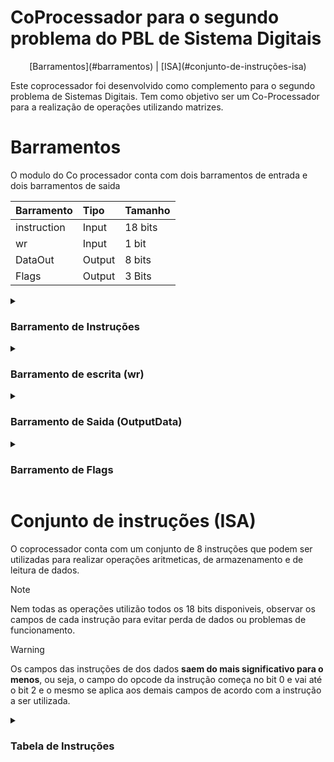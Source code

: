 # CoProcessador para o segundo problema do PBL de Sistema Digitais

<div align="center">
     [Barramentos](#barramentos) | [ISA](#conjunto-de-instruções-isa)
</div>




Este coprocessador foi desenvolvido como complemento para o segundo problema de Sistemas Digitais. Tem como objetivo ser um Co-Processador para a realização de operações utilizando matrizes.

# Barramentos

O modulo do Co processador conta com dois barramentos de entrada e dois barramentos de saida

Barramento|Tipo|Tamanho
:---------|:-------|:--------
instruction|Input|18 bits
wr|Input|1 bit
DataOut|Output|8 bits
Flags|Output|3 Bits

<details>
<summary><h3>Barramento de Instruções</h3></summary>

## Barramento de instruções

Este barramento é responsavel por enviar ao Coprocessador as instruções a serem execultadas. O barramento de instruções é de 18 bits sendo 3 deles dedicados aos [8 OP Codes](#conjunto-de-instruções-isa)
que o coprocessador possui, as intruções possuem campos e formatos diferentes, sendo assim nem todas as instruções utilizam os 18 bits.

</details>

<details>
<summary><h3>Barramento de escrita (wr)</h3></summary>

## Barramento de escrita (wr)

Este barramento serve para informa ao processador que deve escrever um dado na matriz A ou B, sendo assim ele so é utilizado nas instruções que envolvem a escrita de algum dado
na matriz A ou na matriz B, para essas intruções, o seu valor deve ser alterado pra 1.
Durante a realização de qualquer outra operação seu valor deve ser 0, caso contrario o coprocessador poderá sobrescrever algum dos valores das matrizes.

> [!NOTE]
> O sinal WR é um sinal usado para sincronismo no momento da escrita de dados no [banco de registradores](https://www2.pcs.usp.br/~labdig/pdffiles_2015/banco-registradores-ula.pdf)

> [!WARNING]
> **A cada operação de escrita deve se alterar o valor para 1 apenas apos inserir a instrução no barramento de instruçõe e seu valor deve retornar a zero apos a escrita ser realizada.**

</details>

<details>
<summary><h3>Barramento de Saida (OutputData)</h3></summary>

## Barramento de Saida (OutputData)

O barramento de saida armazena o valor do endereço solicitado da matriz C pela instrução de load até que um novo valor seja solicitado ou seja realizada alguma operação aritimetica.

</details>

<details>
<summary><h3>Barramento de Flags</h3></summary>

## Barramento de Flags

O barramento de flags é responsavel por armazenar os flags de overflow, endereçamento incorreto e finalização de uma operação. No coprocessador essas flags estão separadas em tres saidas distindas, mas podem ser associadas a um unico PIO, já que cada flag se trata de um valor unitario. Quando uma das flags for ativa seu valor logico será de 1 , caso contrario seu valor será 0.

Flag|Significado
:----|:-----------
**Overflow** | Flag ativada quando a operação realizada resulta em um valor maior que 8 bits  ou que não pode ser respresentado no [complemento A2](https://embarcados.com.br/complemento-de-2/).
**Incorrect addr**| Flag ativada quando um endereço incorreto é passado para a operações de armazenamento ou carregamento de dados.
**Done** | Flag ativada quando uma operação é finalizada.

</details>

# Conjunto de instruções (ISA)

O coprocessador conta com um conjunto de 8 instruções que podem ser utilizadas para realizar operações aritmeticas, de armazenamento e de leitura de dados.

> [!NOTE]
> Nem todas as operações utilizão todos os 18 bits disponiveis, observar os campos de cada instrução
> para evitar perda de dados ou problemas de funcionamento.

> [!WARNING]
> Os campos das instruções de dos dados **saem do mais significativo para o menos**, ou seja, o campo do opcode da instrução começa
> no bit 0 e vai até o bit 2 e o mesmo se aplica aos demais campos de acordo com a instrução a ser utilizada.

<details>
<summary><h3>Tabela de Instruções</h3></summary>

## Tabela de Instruções

 OP Code | Nome da operação | Descrição
 :------ | :-------- |:-------
 000 | [NOP](#nop) |Informa ao coprocessador nao realizar nada, usado para bolhas.
 001 | [LOAD](#load) |carrega no barramento de saida o numero da matriz C solicitado.
 010 | [STORE](#store) |Usado para guardar numeros nas matrizes A e B.
 011 | [ADD](#add) |Usado para realizar operação de soma das matrizes A e B.
 100 | [SUB](#sub) |Usado para realizar operação de subtracao das matrizes A e B.
 101 | [MULE](#mule) |Usado para realizar operação de multiplicacao da matriz A por um escalar.
 110 | [MULM](#mulm) |Usado para realizar operação de multiplicação da matriz A pela matriz B.
 111 | [RST](#rst) |Usado para limpar os valores que estão nas Matrizes A, B e C

Descrição detalhada de cada uma das instruções com seus respectivos campos e possiveis [flags](#barramento-de-flags)

> [!NOTE]
> A unica instrução capaz de retornar um valor pelo [barramento de dados](#barramento-de-saida-outputdata) é a intrução de [LOAD](#load), todas as outras não retornam ou alteram
> o valor que esta no barramento

<details>
<summary><b>NOP instruction</b></summary>

### NOP

**Campos da instrução NOP**

Nome do Campo| Descrição | tamanho |Bit final| Bit inicial
:---------|:---------|:---------|:---------|:----------
Opcode| Codigo da operação (000) | 3 bits| 2 | 0
Não usados | | 15 bits| 17| 3

**Flags que podem ser ativadas**
> Essa instrução não tiva nenhuma flag

</details>

<details>
<summary><b>LOAD instruction</b></summary>

### LOAD

**Campos da instrução LOAD**

Nome do Campo| Descrição | tamanho |Bit final| Bit inicial
:---------|:---------|:---------|:---------|:----------
Opcode| Opcode da instrução (001)| 3 bits| 2 | 0
Coluna| Coluna que esta o valor desejado| 3 bits| 5 | 3
Linha| Linha que esta o valor desejado| 3 bits| 8 | 6
Não usados| | 9 bits| 17| 9

> [!NOTE]
> Para linha e coluna os valores podem ir e 0 a 100, ou de 0 a 4, respectivamente.

- **Flags que podem ser ativadas**
  - `Incorrect Addr` Endereçamento incorreto
  - `Done` Fim da execução da instrução

</details>

<details>
<summary><b>STORE instruction</b></summary>

### STORE

**Campos da instrução STORE**

Nome do Campo| Descrição | tamanho |Bit final| Bit inicial
:---------|:---------|:---------|:---------|:----------
Opcode| Opcode da instrução (010)|3 bits| 0 | 2
Matriz| Matriz em que o valor vai ser escrito | 1 bit | 3 | 3
Coluna| Coluna que o dado vai ser escrito de 0 a 4| 3 bits| 6 | 4
Linha| Linhas que o dado vai ser escrito| 3 bits | 9 | 7
Valor| Valor que vai ser escrito de -128 a 127 ou 0 255 se for sem sinal| 8 bits | 17 | 10

> [!NOTE]
> Para linha e coluna os valores podem ir de 0 a 100, ou de 0 a 4, respectivamente.

> [!WARNING]
> Foi utilizado o [complemento A2](https://embarcados.com.br/complemento-de-2/), ou seja, o maior valor positivos é de 127 e para os negativos 128.

- **Flags que podem ser ativadas**
  - `Incorrect Addr` Endereçamento incorreto
  - `Done` Fim da execução da instrução

</details>

<details>
<summary><b>ADD instruction</b></summary>

### ADD

**Campos da instrução ADD**

Nome do Campo| Descrição | tamanho |Bit final| Bit inicial
:---------|:---------|:---------|:---------|:----------
Opcode|Opcode da instrução (011)| 3 bits| 2|0
Não usados| | 15 bits| 17|3

- **Flags que podem ser ativadas**
  - `Overflow` o resultado da operação não pode ser devidamente representado em 8 bits utilizando C2 (complemento A2)
  - `Done` Fim da execução da instrução

</details>

<details>
<summary><b>SUB instruction</b></summary>

### SUB

**Campos da instrução SUB**

Nome do Campo| Descrição | tamanho |Bit final| Bit inicial
:---------|:---------|:---------|:---------|:----------
Opcode| Opcode da instrução (100)| 3 bits | 2 | 0
Não usados| | 15 bits | 17 | 3

- **Flags que podem ser ativadas**
  - `Overflow` o resultado da operação não pode ser devidamente representado em 8 bits utilizando C2 (complemento A2)
  - `Done` Fim da execução da instrução
  
</details>

<details>
<summary><b>MULE instruction</b></summary>

### MULE

**Campos da instrução MULE**

Nome do Campo| Descrição | tamanho |Bit final| Bit inicial
:---------|:---------|:---------|:---------|:----------
Opcode| Opcode da instrução (101)| 3 bits | 2 | 0
Escalar| Escalar que será usado para a realização da multiplicação| 8 bits | 10 | 3
Não usados| | 7 bits | 17 | 11

- **Flags que podem ser ativadas**
  - `Overflow` o resultado da operação não pode ser devidamente representado em 8 bits utilizando C2 (complemento A2)
  - `Done` Fim da execução da instrução

</details>

<details>
<summary><b>MULM instruction</b></summary>

### MULM

**Campos da instrução MULM**

Nome do Campo| Descrição | tamanho |Bit final| Bit inicial
:---------|:---------|:---------|:---------|:----------
Opcode| Opcode da instrução (110)| 3 bits | 2 | 0
Não usado| | 15 bits | 17 | 3

- **Flags que podem ser ativadas**
  - `Overflow` o resultado da operação não pode ser devidamente representado em 8 bits utilizando C2 (complemento A2)
  - `Done` Fim da execução da instrução

</details>

<details>
<summary><b>RST instruction</b></summary>

### RST

**Campos da instrução RST**

Nome do Campo| Descrição | tamanho |Bit final| Bit inicial
:---------|:---------|:---------|:---------|:----------
Opcode| Opcode da instrução (111)| 3 bits | 2 | 0
Não usado| | 15 bits | 17 | 3

**Flags que podem ser ativadas**
> Essa instrução não tiva nenhuma flag

</details>

</details>
